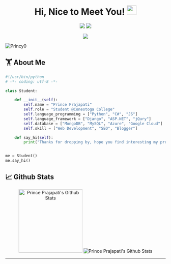 <h1 align="center">
    Hi, Nice to Meet You! <img src="[https://giphy.com/embed/5ndklThG9vUUdTmgMn](https://media.giphy.com/media/5ndklThG9vUUdTmgMn/giphy.gif)" width="30px">
</h1>

<p align="center">   
  <a href="mailto:Princepn029@gmail.com" target="_blank"><img src="https://img.shields.io/badge/-Email-0D1117?style=for-the-badge&logo=gmail&logoColor=0078D4"></a>
  <a href="https://www.linkedin.com/in/princeprajapati/" target="_blank"><img src="https://img.shields.io/badge/-LinkedIn-0D1117?style=for-the-badge&logo=linkedin&logoColor=0078D4"></a>
    <!--https://dev.to/envoy_/150-badges-for-github-pnk-->
</p>

 <p align="center">
<!--  <a href="http://Princy0.github.io/" target="_blank"><img src="https://img.shields.io/badge/Portfolio-red"></a> -->
 <a href="https://github.com/Princy0/Princy0/blob/main/Prince%20Prajapati.pdf" target="_blank"><img src="https://img.shields.io/badge/Resume-blue"></a>

<p align="left"> <img src="https://komarev.com/ghpvc/?username=Princy0&label=Profile%20views&color=0e75b6&style=flat" alt="Princy0" /> </p>

## 🏋 About Me

```python
#!/usr/bin/python
# -*- coding: utf-8 -*-

class Student:

    def __init__(self):
        self.name = "Prince Prajapati"
        self.role = "Student @Conestoga College"
        self.language_programming = ["Python", "C#", "JS"]
        self.language_framework = ["Django", "ASP.NET", "jQury"]
        self.database = ["MongoDB", "MySQL", "Azure", "Google Cloud"]
        self.skill = ["Web Development", "SEO", "Blogger"]

    def say_hi(self):
        print("Thanks for dropping by, hope you find interesting my profile :)")


me = Student()
me.say_hi()
```

## 📈 Github Stats

<div align="center">
    <img alt="Prince Prajapati's Github Stats" src="https://github-readme-stats.vercel.app/api?username=Princy0&show_icons=true&include_all_commits=true&count_private=true&theme=react&hide_border=true&bg_color=0D1117&title_color=0078D4&icon_color=0078D4" height="200"/>
    <img alt="Prince Prajapati's Github Stats" src="http://github-readme-streak-stats.herokuapp.com?user=Princy0&theme=github-dark&hide_border=true&date_format=M%20j%5B%2C%20Y%5D&dates=FFFFFF&sideLabels=0078D4&currStreakLabel=0078D4&stroke=0078D4&ring=0078D4" />
  </div>

  <hr/>

</div>
